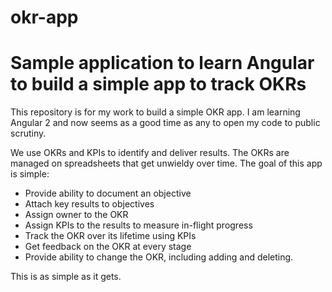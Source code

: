 # okr-app

# Sample application to learn Angular to build a simple app to track OKRs

This repository is for my work to build a simple OKR app. I am learning Angular 2 and now seems as a good time as any to
open my code to public scrutiny.

We use OKRs and KPIs to identify and deliver results. The OKRs are managed on spreadsheets that get unwieldy over time.
The goal of this app is simple:

- Provide ability to document an objective
- Attach key results to objectives
- Assign owner to the OKR
- Assign KPIs to the results to measure in-flight progress
- Track the OKR over its lifetime using KPIs
- Get feedback on the OKR at every stage
- Provide ability to change the OKR, including adding and deleting.

This is as simple as it gets.
